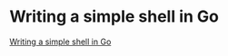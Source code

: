# Writing a simple shell in Go

[Writing a simple shell in Go](https://simjue.pages.dev/post/2018/07-01-go-unix-shell/)
